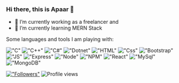 ### Hi there, this is Apaar 👋


- 🔭 I’m currently working as a freelancer and
- 🌱 I’m currently learning MERN Stack

Some languages and tools I am playing with:

!["C"](https://img.shields.io/badge/C-00599C?style=for-the-badge&logo=c&logoColor=white)
!["C++"](https://img.shields.io/badge/C%2B%2B-00599C?style=for-the-badge&logo=c%2B%2B&logoColor=white)
!["C#"](https://img.shields.io/badge/C%23-239120?style=for-the-badge&logo=c-sharp&logoColor=white)
!["Dotnet"](https://img.shields.io/badge/.NET-5C2D91?style=for-the-badge&logo=.net&logoColor=white)
!["HTML"](https://img.shields.io/badge/HTML5-E34F26?style=for-the-badge&logo=html5&logoColor=white)
!["Css"](https://img.shields.io/badge/CSS3-1572B6?style=for-the-badge&logo=css3&logoColor=white)
!["Bootstrap"](https://img.shields.io/badge/Bootstrap-563D7C?style=for-the-badge&logo=bootstrap&logoColor=white)
!["JS"](https://img.shields.io/badge/JavaScript-F7DF1E?style=for-the-badge&logo=javascript&logoColor=black)
!["Express"](https://img.shields.io/badge/Express.js-404D59?style=for-the-badge)
!["Node"](https://img.shields.io/badge/Node.js-43853D?style=for-the-badge&logo=node.js&logoColor=white)
!["NPM"](https://img.shields.io/badge/NPM-CB3837?style=for-the-badge&logo=npm&logoColor=white)
!["React"](https://img.shields.io/badge/React-20232A?style=for-the-badge&logo=react&logoColor=61DAFB)
!["MySql"](https://img.shields.io/badge/MySQL-00000F?style=for-the-badge&logo=mysql&logoColor=white)
!["MongoDB"](https://img.shields.io/badge/MongoDB-4EA94B?style=for-the-badge&logo=mongodb&logoColor=white)


[!["Followers"](https://img.shields.io/github/followers/apaardahal?label=Follow&style=social)](https://github.com/apaardahal)
![Profile views](https://gpvc.arturio.dev/apaardahal) 
